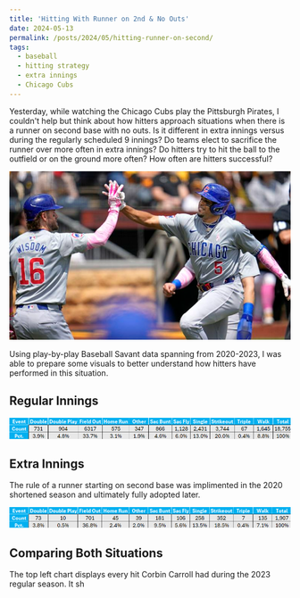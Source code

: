 ```yaml
---
title: 'Hitting With Runner on 2nd & No Outs'
date: 2024-05-13
permalink: /posts/2024/05/hitting-runner-on-second/
tags:
  - baseball
  - hitting strategy
  - extra innings
  - Chicago Cubs
---
```


Yesterday, while watching the Chicago Cubs play the Pittsburgh Pirates, I couldn't help but think about how hitters approach situations when there is a runner on second base with no outs. Is it different in extra innings
versus during the regularly scheduled 9 innings? Do teams elect to sacrifice the runner over more often in extra innings? Do hitters try to hit the ball to the outfield or on the ground more often? How often are hitters successful?

![Illustration of Cubs vs. Pirates](/images/Cubs-Pirates-Baseball-33-1687355326.png)

Using play-by-play Baseball Savant data spanning from 2020-2023, I was able to prepare some visuals to better understand how hitters have performed in this situation. 


Regular Innings
------

![Table showing the distribution of events for the at-bat following in regular innings](/images/secondbasecount.png)


Extra Innings
------
The rule of a runner starting on second base was implimented in the 2020 shortened season and ultimately fully adopted later. 

![Table showing the distribution of events for the at-bat following in extra innings](/images/secondbasecountextras.png)

Comparing Both Situations
------
The top left chart displays every hit Corbin Carroll had during the 2023 regular season. It sh
